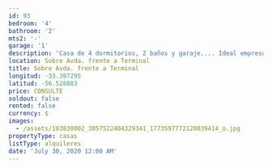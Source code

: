 ```yaml
---
id: 93
bedroom: '4'
bathroom: '2'
mts2: '-'
garage: '1'
description: 'Casa de 4 dormitorios, 2 baños y garaje.... Ideal empresa'
location: Sobre Avda. frente a Terminal
title: Sobre Avda. frente a Terminal
longitud: -33.387295
latitud: -56.528883
price: CONSULTE
soldout: false
rented: false
currency: $
images:
  - /assets/103830002_3057522404329341_1773597772120039414_o.jpg
propertyType: casas
listType: alquileres
date: 'July 30, 2020 12:00 AM'
---
```



